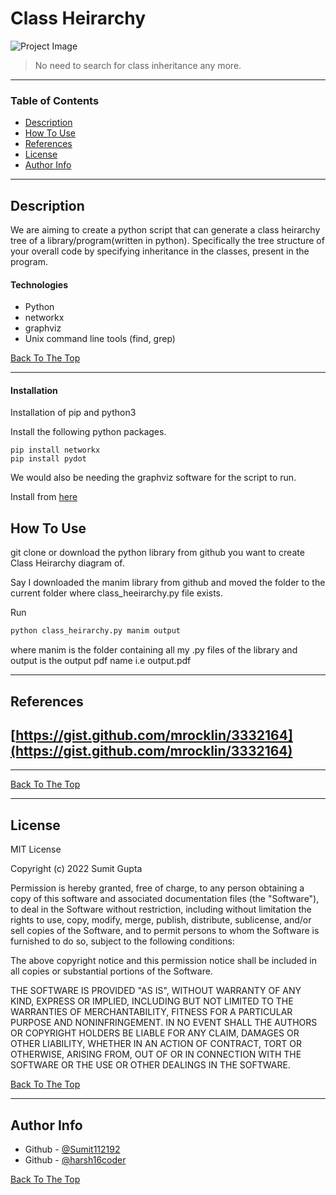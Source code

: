 # Class Heirarchy
![Project Image](https://drive.google.com/uc?export=view&id=13Cl93PVsPoi9rbEjCWrvqa-aiE9_tr0e)

> No need to search for class inheritance any more.
---

### Table of Contents

- [Description](#description)
- [How To Use](#how-to-use)
- [References](#references)
- [License](#license)
- [Author Info](#author-info)

---

## Description
We are aiming to create a python script that can generate a class heirarchy tree of a library/program(written in python). Specifically the tree structure of your overall code by specifying inheritance in the classes, present in the program. 


#### Technologies

- Python
- networkx
- graphviz
- Unix command line tools (find, grep)

[Back To The Top](#read-me-template)

---


#### Installation
Installation of pip and python3

Install the following python packages.
```pip
pip install networkx
pip install pydot
```
We would also be needing the graphviz software for the script to run.

Install from [here](https://graphviz.org/download/)
## How To Use
git clone or download the python library from github you want to create Class Heirarchy diagram of.

Say I downloaded the manim library from github and moved the folder to the current folder where class_heeirarchy.py file exists.

Run
```bash
python class_heirarchy.py manim output
```
where manim is the folder containing all my .py files of the library and output is the output pdf name i.e output.pdf



---

## References
[https://gist.github.com/mrocklin/3332164](https://gist.github.com/mrocklin/3332164)
---
<!-- [latex code](https://www.overleaf.com/read/qbjntfvhgkqk) -->
---
[Back To The Top](#read-me-template)

---

## License

MIT License

Copyright (c) 2022 Sumit Gupta

Permission is hereby granted, free of charge, to any person obtaining a copy
of this software and associated documentation files (the "Software"), to deal
in the Software without restriction, including without limitation the rights
to use, copy, modify, merge, publish, distribute, sublicense, and/or sell
copies of the Software, and to permit persons to whom the Software is
furnished to do so, subject to the following conditions:

The above copyright notice and this permission notice shall be included in all
copies or substantial portions of the Software.

THE SOFTWARE IS PROVIDED "AS IS", WITHOUT WARRANTY OF ANY KIND, EXPRESS OR
IMPLIED, INCLUDING BUT NOT LIMITED TO THE WARRANTIES OF MERCHANTABILITY,
FITNESS FOR A PARTICULAR PURPOSE AND NONINFRINGEMENT. IN NO EVENT SHALL THE
AUTHORS OR COPYRIGHT HOLDERS BE LIABLE FOR ANY CLAIM, DAMAGES OR OTHER
LIABILITY, WHETHER IN AN ACTION OF CONTRACT, TORT OR OTHERWISE, ARISING FROM,
OUT OF OR IN CONNECTION WITH THE SOFTWARE OR THE USE OR OTHER DEALINGS IN THE
SOFTWARE.

[Back To The Top](#read-me-template)

---

## Author Info

- Github - [@Sumit112192](https://github.com/Sumit112192)
- Github - [@harsh16coder](https://github.com/harsh16coder)

[Back To The Top](#read-me-template)


